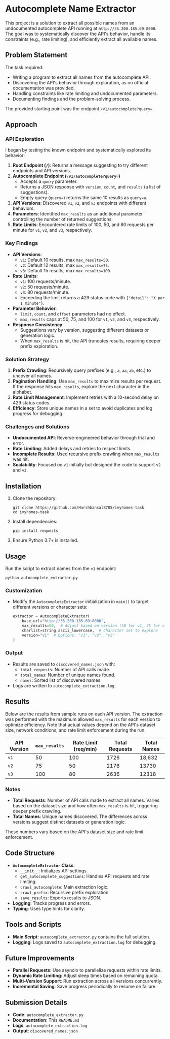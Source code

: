 # Autocomplete Name Extractor

This project is a solution to extract all possible names from an undocumented autocomplete API running at `http://35.200.185.69:8000`. The goal was to systematically discover the API's behavior, handle its constraints (e.g., rate limiting), and efficiently extract all available names.

## Problem Statement

The task required:
- Writing a program to extract all names from the autocomplete API.
- Discovering the API's behavior through exploration, as no official documentation was provided.
- Handling constraints like rate limiting and undocumented parameters.
- Documenting findings and the problem-solving process.

The provided starting point was the endpoint `/v1/autocomplete?query=`.

## Approach

### API Exploration
I began by testing the known endpoint and systematically explored its behavior:
1. **Root Endpoint (`/`)**: Returns a message suggesting to try different endpoints and API versions.
2. **Autocomplete Endpoint (`/v1/autocomplete?query=`)**
   - Accepts a `query` parameter.
   - Returns a JSON response with `version`, `count`, and `results` (a list of suggestions).
   - Empty query (`query=`) returns the same 10 results as `query=a`.
3. **API Versions**: Discovered `v1`, `v2`, and `v3` endpoints with different behaviors.
4. **Parameters**: Identified `max_results` as an additional parameter controlling the number of returned suggestions.
5. **Rate Limits**: Encountered rate limits of 100, 50, and 80 requests per minute for `v1`, `v2`, and `v3`, respectively.

### Key Findings
- **API Versions**:
  - `v1`: Default 10 results, max `max_results=50`.
  - `v2`: Default 12 results, max `max_results=75`.
  - `v3`: Default 15 results, max `max_results=100`.
- **Rate Limits**:
  - `v1`: 100 requests/minute.
  - `v2`: 50 requests/minute.
  - `v3`: 80 requests/minute.
  - Exceeding the limit returns a 429 status code with `{"detail": "X per 1 minute"}`.
- **Parameter Behavior**:
  - `limit`, `count`, and `offset` parameters had no effect.
  - `max_results` caps at 50, 75, and 100 for `v1`, `v2`, and `v3`, respectively.
- **Response Consistency**:
  - Suggestions vary by version, suggesting different datasets or generation logic.
  - When `max_results` is hit, the API truncates results, requiring deeper prefix exploration.

### Solution Strategy
1. **Prefix Crawling**: Recursively query prefixes (e.g., `a`, `aa`, `ab`, etc.) to uncover all names.
2. **Pagination Handling**: Use `max_results` to maximize results per request. If the response hits `max_results`, explore the next character in the alphabet.
3. **Rate Limit Management**: Implement retries with a 10-second delay on 429 status codes.
4. **Efficiency**: Store unique names in a set to avoid duplicates and log progress for debugging.

### Challenges and Solutions
- **Undocumented API**: Reverse-engineered behavior through trial and error.
- **Rate Limiting**: Added delays and retries to respect limits.
- **Incomplete Results**: Used recursive prefix crawling when `max_results` was hit.
- **Scalability**: Focused on `v1` initially but designed the code to support `v2` and `v3`.

## Installation

1. Clone the repository:
   ```
   git clone https://github.com/Harshbansal8705/ivyhomes-task
   cd ivyhomes-task
   ```
2. Install dependencies:
   ```
   pip install requests
   ```
3. Ensure Python 3.7+ is installed.

## Usage

Run the script to extract names from the `v1` endpoint:
```
python autocomplete_extractor.py
```

### Customization
- Modify the `AutocompleteExtractor` initialization in `main()` to target different versions or character sets:
  ```python
  extractor = AutocompleteExtractor(
      base_url="http://35.200.185.69:8000",
      max_results=50,  # Adjust based on version (50 for v1, 75 for v2, 100 for v3)
      charlist=string.ascii_lowercase,  # Character set to explore
      version="v1"  # Options: "v1", "v2", "v3"
  )
  ```

### Output
- Results are saved to `discovered_names.json` with:
  - `total_requests`: Number of API calls made.
  - `total_names`: Number of unique names found.
  - `names`: Sorted list of discovered names.
- Logs are written to `autocomplete_extraction.log`.


## Results

Below are the results from sample runs on each API version. The extraction was performed with the maximum allowed `max_results` for each version to optimize efficiency. Note that actual values depend on the API's dataset size, network conditions, and rate limit enforcement during the run.

| API Version | `max_results` | Rate Limit (req/min) | Total Requests | Total Names |
|-------------|---------------|----------------------|----------------|-------------|
| `v1`        | 50            | 100                  | 1726           | 18,632      |
| `v2`        | 75            | 50                   | 2176           | 13730       |
| `v3`        | 100           | 80                   | 2636           | 12318       |

### Notes
- **Total Requests**: Number of API calls made to extract all names. Varies based on the dataset size and how often `max_results` is hit, triggering deeper prefix crawling.
- **Total Names**: Unique names discovered. The differences across versions suggest distinct datasets or generation logic.

These numbers vary based on the API's dataset size and rate limit enforcement.

## Code Structure
- **`AutocompleteExtractor` Class**:
  - `__init__`: Initializes API settings.
  - `get_autocomplete_suggestions`: Handles API requests and rate limiting.
  - `crawl_autocomplete`: Main extraction logic.
  - `crawl_prefix`: Recursive prefix exploration.
  - `save_results`: Exports results to JSON.
- **Logging**: Tracks progress and errors.
- **Typing**: Uses type hints for clarity.

## Tools and Scripts
- **Main Script**: `autocomplete_extractor.py` contains the full solution.
- **Logging**: Logs saved to `autocomplete_extraction.log` for debugging.

## Future Improvements
- **Parallel Requests**: Use asyncio to parallelize requests within rate limits.
- **Dynamic Rate Limiting**: Adjust sleep times based on remaining quota.
- **Multi-Version Support**: Run extraction across all versions concurrently.
- **Incremental Saving**: Save progress periodically to resume on failure.

## Submission Details
- **Code**: `autocomplete_extractor.py`
- **Documentation**: This `README.md`
- **Logs**: `autocomplete_extraction.log`
- **Output**: `discovered_names.json`
